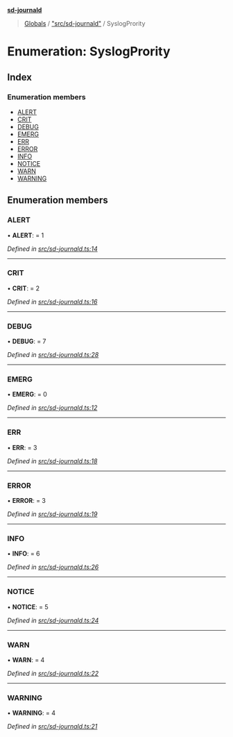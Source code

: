 **[sd-journald](../README.md)**

> [Globals](../globals.md) / ["src/sd-journald"](../modules/_src_sd_journald_.md) / SyslogPrority

# Enumeration: SyslogPrority

## Index

### Enumeration members

* [ALERT](_src_sd_journald_.syslogprority.md#alert)
* [CRIT](_src_sd_journald_.syslogprority.md#crit)
* [DEBUG](_src_sd_journald_.syslogprority.md#debug)
* [EMERG](_src_sd_journald_.syslogprority.md#emerg)
* [ERR](_src_sd_journald_.syslogprority.md#err)
* [ERROR](_src_sd_journald_.syslogprority.md#error)
* [INFO](_src_sd_journald_.syslogprority.md#info)
* [NOTICE](_src_sd_journald_.syslogprority.md#notice)
* [WARN](_src_sd_journald_.syslogprority.md#warn)
* [WARNING](_src_sd_journald_.syslogprority.md#warning)

## Enumeration members

### ALERT

•  **ALERT**:  = 1

*Defined in [src/sd-journald.ts:14](https://github.com/sargun/sd-journald/blob/a4730e7/src/sd-journald.ts#L14)*

___

### CRIT

•  **CRIT**:  = 2

*Defined in [src/sd-journald.ts:16](https://github.com/sargun/sd-journald/blob/a4730e7/src/sd-journald.ts#L16)*

___

### DEBUG

•  **DEBUG**:  = 7

*Defined in [src/sd-journald.ts:28](https://github.com/sargun/sd-journald/blob/a4730e7/src/sd-journald.ts#L28)*

___

### EMERG

•  **EMERG**:  = 0

*Defined in [src/sd-journald.ts:12](https://github.com/sargun/sd-journald/blob/a4730e7/src/sd-journald.ts#L12)*

___

### ERR

•  **ERR**:  = 3

*Defined in [src/sd-journald.ts:18](https://github.com/sargun/sd-journald/blob/a4730e7/src/sd-journald.ts#L18)*

___

### ERROR

•  **ERROR**:  = 3

*Defined in [src/sd-journald.ts:19](https://github.com/sargun/sd-journald/blob/a4730e7/src/sd-journald.ts#L19)*

___

### INFO

•  **INFO**:  = 6

*Defined in [src/sd-journald.ts:26](https://github.com/sargun/sd-journald/blob/a4730e7/src/sd-journald.ts#L26)*

___

### NOTICE

•  **NOTICE**:  = 5

*Defined in [src/sd-journald.ts:24](https://github.com/sargun/sd-journald/blob/a4730e7/src/sd-journald.ts#L24)*

___

### WARN

•  **WARN**:  = 4

*Defined in [src/sd-journald.ts:22](https://github.com/sargun/sd-journald/blob/a4730e7/src/sd-journald.ts#L22)*

___

### WARNING

•  **WARNING**:  = 4

*Defined in [src/sd-journald.ts:21](https://github.com/sargun/sd-journald/blob/a4730e7/src/sd-journald.ts#L21)*
